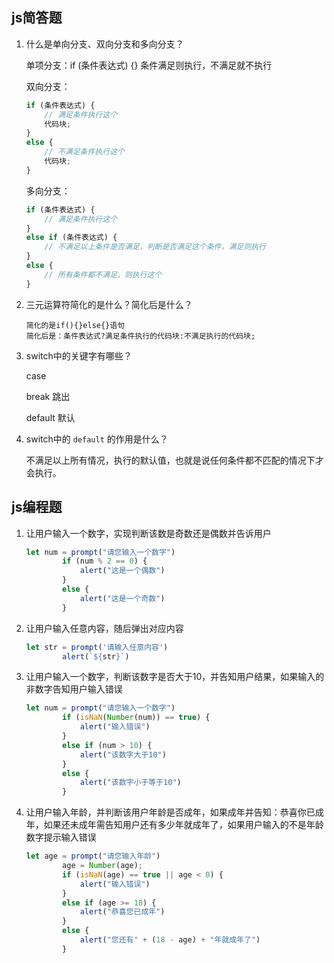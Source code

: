 ## js简答题
1. 什么是单向分支、双向分支和多向分支？

   单项分支：if (条件表达式) {}  条件满足则执行，不满足就不执行

   双向分支：

   ```js
   if (条件表达式) {
       // 满足条件执行这个
       代码块;
   }
   else {
       // 不满足条件执行这个
       代码块;
   }
   ```

   多向分支：

   ```js
   if (条件表达式) {
       // 满足条件执行这个
   } 
   else if (条件表达式) {
       // 不满足以上条件是否满足，判断是否满足这个条件，满足则执行
   }
   else {
       // 所有条件都不满足，则执行这个
   }
   ```

   

2. 三元运算符简化的是什么？简化后是什么？

   ```
   简化的是if(){}else{}语句
   简化后是：条件表达式?满足条件执行的代码块:不满足执行的代码块;
   ```

   

3. switch中的关键字有哪些？

   case

   break 跳出

   default 默认

4. switch中的 `default` 的作用是什么？

   不满足以上所有情况，执行的默认值，也就是说任何条件都不匹配的情况下才会执行。



## js编程题
1. 让用户输入一个数字，实现判断该数是奇数还是偶数并告诉用户

    ```js
    let num = prompt("请您输入一个数字")
            if (num % 2 == 0) {
                alert("这是一个偶数")
            }
            else {
                alert("这是一个奇数")
            }
    ```
2. 让用户输入任意内容，随后弹出对应内容

    ```js
    let str = prompt('请输入任意内容')
            alert(`${str}`)
    ```
3. 让用户输入一个数字，判断该数字是否大于10，并告知用户结果，如果输入的非数字告知用户输入错误

    ```js
    let num = prompt("请您输入一个数字")
            if (isNaN(Number(num)) == true) {
                alert("输入错误")
            }
            else if (num > 10) {
                alert("该数字大于10")
            }
            else {
                alert("该数字小于等于10")
            }
    ```

4. 让用户输入年龄，并判断该用户年龄是否成年，如果成年并告知：恭喜你已成年，如果还未成年需告知用户还有多少年就成年了，如果用户输入的不是年龄数字提示输入错误

    ```js
    let age = prompt("请您输入年龄")
            age = Number(age);
            if (isNaN(age) == true || age < 0) {
                alert("输入错误")
            }
            else if (age >= 18) {
                alert("恭喜您已成年")
            }
            else {
                alert("您还有" + (18 - age) + "年就成年了")
            }
    ```
